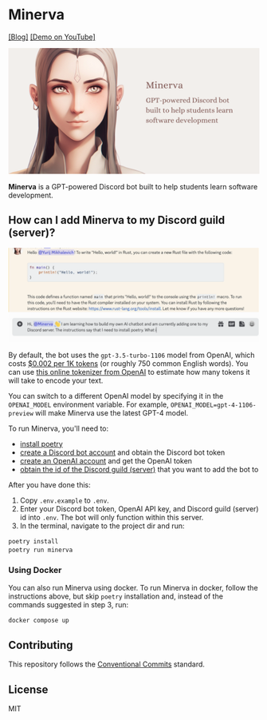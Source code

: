 # Minerva

[[Blog]](https://mikhalevi.ch/minerva-a-gpt-powered-discord-bot-built-to-help-students-learn-software-development/) [[Demo on YouTube]](https://www.youtube.com/watch?v=H9WEqr7ZgYk)

<div align="center">
  <img alt="Minerva is a GPT-powered Discord bot built to help students learn software development." src="minerva-banner-1280x640.png" width="900px" />
</div>

**Minerva** is a GPT-powered Discord bot built to help students learn software development.

## How can I add Minerva to my Discord guild (server)?

<a href="https://www.youtube.com/watch?v=H9WEqr7ZgYk">
  <img alt="Minerva demo" src="minerva-demo.gif" width="900px" />
</a>

By default, the bot uses the `gpt-3.5-turbo-1106` model from OpenAI, which costs
[$0.002 per 1K tokens](https://openai.com/pricing) (or roughly 750 common English words).
You can use [this online tokenizer from OpenAI](https://platform.openai.com/tokenizer) to
estimate how many tokens it will take to encode your text.

You can switch to a different OpenAI model by specifying it in the `OPENAI_MODEL` environment variable.
For example, `OPENAI_MODEL=gpt-4-1106-preview` will make Minerva use the latest GPT-4 model.

To run Minerva, you'll need to:
- [install poetry](https://python-poetry.org/docs/#installation)
- [create a Discord bot account](https://discordpy.readthedocs.io/en/stable/discord.html) and obtain the Discord bot token
- [create an OpenAI account](https://platform.openai.com/) and get the OpenAI token
- [obtain the id of the Discord guild (server)](https://support.discord.com/hc/en-us/articles/206346498-Where-can-I-find-my-User-Server-Message-ID-) that you want to add the bot to

After you have done this:
1. Copy `.env.example` to `.env`.
2. Enter your Discord bot token, OpenAI API key, and Discord guild (server) id into `.env`. The bot will only function within this server.
3. In the terminal, navigate to the project dir and run:
```sh
poetry install
poetry run minerva
```

### Using Docker

You can also run Minerva using docker. To run Minerva in docker, follow the instructions above, but skip `poetry` installation and, instead of the commands suggested in step 3, run:
```sh
docker compose up
```

## Contributing

This repository follows the [Conventional Commits](https://www.conventionalcommits.org/en/v1.0.0/) standard.

## License

MIT
